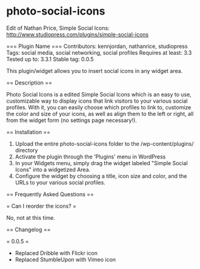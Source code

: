 photo-social-icons
==================

Edit of Nathan Price, Simple Social Icons: http://www.studiopress.com/plugins/simple-social-icons


=== Plugin Name ===
Contributors: kennjordan, nathanrice, studiopress
Tags: social media, social networking, social profiles
Requires at least: 3.3
Tested up to: 3.3.1
Stable tag: 0.0.5

This plugin/widget allows you to insert social icons in any widget area.

== Description ==

Photo Social Icons is a edited Simple Social Icons which is an easy to use, customizable way to display icons that link visitors to your various social profiles. With it, you can easily choose which profiles to link to, customize the color and size of your icons, as well as align them to the left or right, all from the widget form (no settings page necessary!).

== Installation ==

1. Upload the entire photo-social-icons folder to the /wp-content/plugins/ directory
1. Activate the plugin through the 'Plugins' menu in WordPress
1. In your Widgets menu, simply drag the widget labeled "Simple Social Icons" into a widgetized Area.
1. Configure the widget by choosing a title, icon size and color, and the URLs to your various social profiles.

== Frequently Asked Questions ==

= Can I reorder the icons? =

No, not at this time.

== Changelog ==

= 0.0.5 =
* Replaced Dribble with Flickr icon
* Replaced StumbleUpon with Vimeo icon
